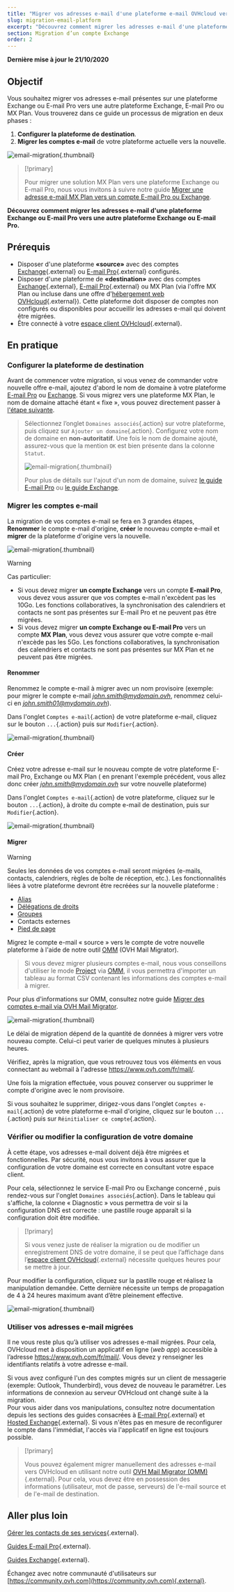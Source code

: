 ```yaml
---
title: "Migrer vos adresses e-mail d'une plateforme e-mail OVHcloud vers une autre"
slug: migration-email-platform
excerpt: "Découvrez comment migrer les adresses e-mail d'une plateforme Exchange ou E-mail Pro vers une autre plateforme Exchange, E-mail Pro ou MX Plan"
section: Migration d’un compte Exchange
order: 2
---
```


**Dernière mise à jour le 21/10/2020**

## Objectif

Vous souhaitez migrer vos adresses e-mail présentes sur une plateforme Exchange ou E-mail Pro vers une autre plateforme Exchange, E-mail Pro ou MX Plan. Vous trouverez dans ce guide un processus de migration en deux phases :

1. **Configurer la plateforme de destination**.
2. **Migrer les comptes e-mail** de votre plateforme actuelle vers la nouvelle.

![email-migration](images/migration_platform01.gif){.thumbnail}

> [!primary]
>
> Pour migrer une solution MX Plan vers une plateforme Exchange ou E-mail Pro, nous vous invitons à suivre notre guide [Migrer une adresse e-mail MX Plan vers un compte E-mail Pro ou Exchange](https://docs.ovh.com/fr/microsoft-collaborative-solutions/migration-adresse-e-mail-mutualisee-vers-exchange/).
>

**Découvrez comment migrer les adresses e-mail d'une plateforme Exchange ou E-mail Pro vers une autre plateforme Exchange ou E-mail Pro.**

## Prérequis

- Disposer d'une plateforme **«source»** avec des comptes [Exchange](https://www.ovhcloud.com/fr/emails/hosted-exchange/){.external} ou [E-mail Pro](https://www.ovhcloud.com/fr/emails/email-pro/){.external} configurés.
- Disposer d'une plateforme de **«destination»** avec des comptes [Exchange](https://www.ovhcloud.com/fr/emails/hosted-exchange/){.external}, [E-mail Pro](https://www.ovhcloud.com/fr/emails/email-pro/){.external} ou MX Plan (via l'offre MX Plan ou incluse dans une offre d'[hébergement web OVHcloud](https://www.ovhcloud.com/fr/web-hosting/){.external}). Cette plateforme doit disposer de comptes non configurés ou disponibles pour accueillir les adresses e-mail qui doivent être migrées.
- Être connecté à votre [espace client OVHcloud](https://www.ovh.com/auth/?action=gotomanager&from=https://www.ovh.com/fr/&ovhSubsidiary=fr){.external}.

## En pratique

### Configurer la plateforme de destination

Avant de commencer votre migration, si vous venez de commander votre nouvelle offre e-mail, ajoutez d'abord le nom de domaine à votre plateforme [E-mail Pro](../../emails-pro/premiere-configuration/#etape-2-ajouter-votre-nom-de-domaine) ou [Exchange](../ajouter-domaine-exchange/). Si vous migrez vers une plateforme MX Plan, le nom de domaine attaché étant « fixe », vous pouvez directement passer à [l'étape suivante](#accountsmigration).

> Sélectionnez l’onglet `Domaines associés`{.action} sur votre plateforme, puis cliquez sur `Ajouter un domaine`{.action}. Configurez votre nom de domaine en **non-autoritatif**. Une fois le nom de domaine ajouté, assurez-vous que la mention `OK` est bien présente dans la colonne `Statut`.
>
> ![email-migration](images/migration_platform02.png){.thumbnail}
>
> Pour plus de détails sur l'ajout d'un nom de domaine, suivez [le guide E-mail Pro](../../emails-pro/premiere-configuration/#etape-2-ajouter-votre-nom-de-domaine) ou [le guide Exchange](../ajouter-domaine-exchange/).

### Migrer les comptes e-mail <a name="accountsmigration"></a>

La migration de vos comptes e-mail se fera en 3 grandes étapes, **Renommer** le compte e-mail d'origine, **créer** le nouveau compte e-mail et **migrer** de la plateforme d'origine vers la nouvelle.

![email-migration](images/migration_platform03.gif){.thumbnail}

> [!warning]
>
> Cas particulier:
>
> - Si vous devez migrer **un compte Exchange** vers un compte **E-mail Pro**, vous devez vous assurer que vos comptes e-mail n'excèdent pas les 10Go. Les fonctions collaboratives, la synchronisation des calendriers et contacts  ne sont pas présentes sur E-mail Pro et ne peuvent pas être migrées.
> - Si vous devez migrer **un compte Exchange ou E-mail Pro** vers un compte **MX Plan**, vous devez vous assurer que votre compte e-mail n'excède pas les 5Go. Les fonctions collaboratives, la synchronisation des calendriers et contacts  ne sont pas présentes sur MX Plan et ne peuvent pas être migrées.

#### Renommer

Renommez le compte e-mail à migrer avec un nom provisoire (exemple: pour migrer le compte e-mail *john.smith@mydomain.ovh*, renommez celui-ci en *john.smith01@mydomain.ovh*).

Dans l'onglet `Comptes e-mail`{.action} de votre plateforme e-mail, cliquez sur le bouton `...`{.action} puis sur `Modifier`{.action}.

![email-migration](images/migration_platform04.png){.thumbnail}

#### Créer

Créez votre adresse e-mail sur le nouveau compte de votre plateforme E-mail Pro, Exchange ou MX Plan ( en prenant l'exemple précédent, vous allez donc créer *john.smith@mydomain.ovh* sur votre nouvelle plateforme)

Dans l'onglet `Comptes e-mail`{.action} de votre plateforme, cliquez sur le bouton `...`{.action}, à droite du compte e-mail de destination, puis sur `Modifier`{.action}.

![email-migration](images/migration_platform05.png){.thumbnail}

#### Migrer

> [!warning]
> 
> Seules les données de vos comptes e-mail seront migrées (e-mails, contacts, calendriers, règles de boîte de réception, etc.). Les fonctionnalités liées à votre plateforme devront être recréées sur la nouvelle plateforme :
>
> - [Alias](https://docs.ovh.com/fr/microsoft-collaborative-solutions/exchange-ajouter-un-alias-sur-un-e-mail-depuis-le-manager/) 
> - [Délégations de droits](https://docs.ovh.com/fr/microsoft-collaborative-solutions/exchange-donner-les-droits-full-access-sur-un-compte/) 
> - [Groupes](https://docs.ovh.com/fr/microsoft-collaborative-solutions/exchange-utilisation-des-groupes-mailing-list/)
> - Contacts externes
> - [Pied de page](https://docs.ovh.com/fr/microsoft-collaborative-solutions/exchange-signature-automatique-disclaimer/)

Migrez le compte e-mail « source » vers le compte de votre nouvelle plateforme à l'aide de notre outil [OMM](https://omm.ovh.net/) (OVH Mail Migrator).

> Si vous devez migrer plusieurs comptes e-mail, nous vous conseillons d'utiliser le mode [Project](https://docs.ovh.com/fr/microsoft-collaborative-solutions/exchange-migration-de-comptes-e-mail-ovh-mail-migrator/#project) via [OMM](https://omm.ovh.net/Project/Create), il vous permettra d'importer un tableau au format CSV contenant les informations des comptes e-mail à migrer.

Pour plus d'informations sur OMM, consultez notre guide [Migrer des comptes e-mail via OVH Mail Migrator](../exchange-migration-de-comptes-e-mail-ovh-mail-migrator/).

![email-migration](images/migration_platform06.png){.thumbnail}

Le délai de migration dépend de la quantité de données à migrer vers votre nouveau compte. Celui-ci peut varier de quelques minutes à plusieurs heures.

Vérifiez, après la migration, que vous retrouvez tous vos éléments en vous connectant au webmail à l'adresse <https://www.ovh.com/fr/mail/>.

Une fois la migration effectuée, vous pouvez conserver ou supprimer le compte d'origine avec le nom provisoire.

Si vous souhaitez le supprimer, dirigez-vous dans l'onglet `Comptes e-mail`{.action} de votre plateforme e-mail d'origine, cliquez sur le bouton `...`{.action} puis sur `Réinitialiser ce compte`{.action}.

### Vérifier ou modifier la configuration de votre domaine

À cette étape, vos adresses e-mail doivent déjà être migrées et fonctionnelles. Par sécurité, nous vous invitons à vous assurer que la configuration de votre domaine est correcte en consultant votre espace client.

Pour cela, sélectionnez le service E-mail Pro ou Exchange concerné , puis rendez-vous sur l'onglet `Domaines associés`{.action}. Dans le tableau qui s'affiche, la colonne « Diagnostic » vous permettra de voir si la configuration DNS est correcte : une pastille rouge apparaît si la configuration doit être modifiée.

> [!primary]
>
> Si vous venez juste de réaliser la migration ou de modifier un enregistrement DNS de votre domaine, il se peut que l’affichage dans l’[espace client OVHcloud](https://www.ovh.com/auth/?action=gotomanager&from=https://www.ovh.com/fr/&ovhSubsidiary=fr){.external} nécessite quelques heures pour se mettre à jour.
>

Pour modifier la configuration, cliquez sur la pastille rouge et réalisez la manipulation demandée. Cette dernière nécessite un temps de propagation de 4 à 24 heures maximum avant d’être pleinement effective.

![email-migration](images/check_the_dns_records_associated_domains.png){.thumbnail}

### Utiliser vos adresses e-mail migrées

Il ne vous reste plus qu’à utiliser vos adresses e-mail migrées. Pour cela, OVHcloud met à disposition un applicatif en ligne (_web app_) accessible à l’adresse <https://www.ovh.com/fr/mail/>. Vous devez y renseigner les identifiants relatifs à votre adresse e-mail.

Si vous avez configuré l'un des comptes migrés sur un client de messagerie (exemple: Outlook, Thunderbird), vous devez de nouveau le paramétrer. Les informations de connexion au serveur OVHcloud ont changé suite à la migration.
<br>Pour vous aider dans vos manipulations, consultez notre documentation depuis les sections des guides consacrées à [E-mail Pro](https://docs.ovh.com/fr/emails-pro/){.external} et [Hosted Exchange](https://docs.ovh.com/fr/microsoft-collaborative-solutions/){.external}. Si vous n'êtes pas en mesure de reconfigurer le compte dans l'immédiat, l'accès via l'applicatif en ligne est toujours possible.

> [!primary]
>
> Vous pouvez également migrer manuellement des adresses e-mail vers OVHcloud en utilisant notre outil [OVH Mail Migrator (OMM)](https://omm.ovh.net/){.external}. Pour cela, vous devez être en possession des informations (utilisateur, mot de passe, serveurs) de l'e-mail source et de l'e-mail de destination.
>

## Aller plus loin

[Gérer les contacts de ses services](https://docs.ovh.com/fr/customer/gestion-des-contacts/){.external}.

[Guides E-mail Pro](https://docs.ovh.com/fr/emails-pro/){.external}.

[Guides Exchange](https://docs.ovh.com/fr/microsoft-collaborative-solutions/){.external}.

Échangez avec notre communauté d'utilisateurs sur [https://community.ovh.com](https://community.ovh.com){.external}.
